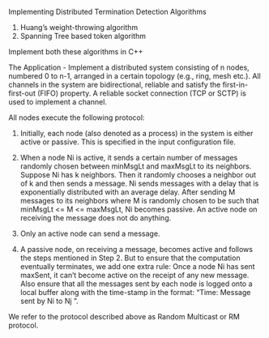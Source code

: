 Implementing Distributed Termination Detection Algorithms

1. Huang’s weight-throwing algorithm
2. Spanning Tree based token algorithm

Implement both these algorithms in C++

The Application - 
Implement a distributed system consisting of n nodes, numbered 0 to n-1, arranged in a certain topology (e.g., ring, mesh etc.).
All channels in the system are bidirectional, reliable and satisfy the first-in-first-out (FIFO) property.
A reliable socket connection (TCP or SCTP) is used to implement a channel. 

All nodes execute the following protocol:

1. Initially, each node (also denoted as a process) in the system is either active or passive. This is
specified in the input configuration file.

2. When a node Ni is active, it sends a certain number of messages randomly chosen between
minMsgLt and maxMsgLt to its neighbors. Suppose Ni has k neighbors. Then it randomly
chooses a neighbor out of k and then sends a message. Ni sends messages with a delay that is
exponentially distributed with an average delay. After sending M messages to its neighbors
where M is randomly chosen to be such that minMsgLt <= M <= maxMsgLt, Ni becomes passive.
An active node on receiving the message does not do anything.

3. Only an active node can send a message.

4. A passive node, on receiving a message, becomes active and follows the steps mentioned in Step 2.
But to ensure that the computation eventually terminates, we add one extra rule: Once a node Ni
has sent maxSent, it can’t become active on the receipt of any new message.
Also ensure that all the messages sent by each node is logged onto a local buffer along with the
time-stamp in the format: “Time: Message sent by Ni to Nj ”.

We refer to the protocol described above as Random Multicast or RM protocol.
